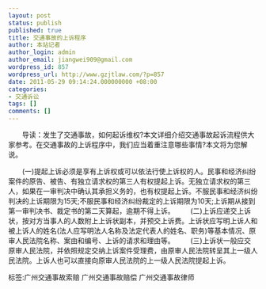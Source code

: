 ```yaml
---
layout: post
status: publish
published: true
title: 交通事故的上诉程序
author: 本站记者
author_login: admin
author_email: jiangwei909@gmail.com
wordpress_id: 857
wordpress_url: http://www.gzjtlaw.com/?p=857
date: 2011-05-29 09:14:24.000000000 +08:00
categories:
- 交通诉讼
tags: []
comments: []
---
```

　　导读：发生了交通事故，如何起诉维权?本文详细介绍交通事故起诉流程供大家参考。在交通事故的上诉程序中，我们应当着重注意哪些事情?本文将为您解说。　　(一)提起上诉必须是享有上诉权或可以依法行使上诉权的人。民事和经济纠纷案件的原告、被告、有独立请求权的第三人有权提起上诉。无独立请求权的第三人，如果在一审判决中确认其承担义务的，也有权提起上诉。不服民事和经济纠纷判决的上诉期限为15天;不服民事和经济纠纷裁定的上诉期限为10天;上诉期从接到第一审判决书、裁定书的第二天算起，逾期不得上诉。　　(二)上诉应递交上诉状，按对方当事人的人数附上上诉状副本，并预交上诉费。上诉状应写明上诉人和被上诉人的姓名(法人应写明法人名称及法定代表人的姓名、职务)等基本情况、原审人民法院名称、案由和编号、上诉的请求和理由等。　　(三)上诉状一般应交原审人民法院，并依照规定交纳上诉案件受理费，由原审人民法院转呈其上一级人民法院。上诉人也可以直接向原审人民法院的上一级人民法院提起上诉。标签:广州交通事故索赔 广州交通事故赔偿 广州交通事故律师
